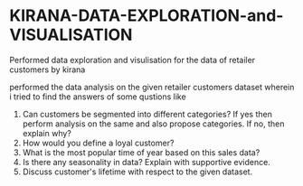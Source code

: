 # KIRANA-DATA-EXPLORATION-and-VISUALISATION
Performed data exploration and visulisation for the data of retailer customers by kirana


performed the data analysis on the given retailer customers dataset wherein i tried to find the answers of some qustions like 

1. Can customers be segmented into different categories? If yes then perform analysis on the same and also propose categories. If no, then explain why?
2. How would you define a loyal customer?
3. What is the most popular time of year based on this sales data?
4. Is there any seasonality in data? Explain with supportive evidence.
5. Discuss customer's lifetime with respect to the given dataset.

